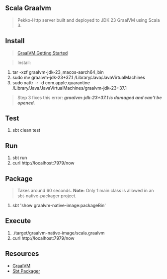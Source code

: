 Scala Graalvm
-------------
>Pekko-Http server built and deployed to JDK 23 GraalVM using Scala 3.

Install
-------
>[GraalVM Getting Started](https://www.graalvm.org/docs/getting-started/)

>Install:
1. tar -xzf graalvm-jdk-23_macos-aarch64_bin
2. sudo mv graalvm-jdk-23+37.1 /Library/Java/JavaVirtualMachines
3. sudo xattr -r -d com.apple.quarantine /Library/Java/JavaVirtualMachines/graalvm-jdk-23+37.1
>Step 3 fixes this error: ***graalvm-jdk-23+37.1 is damaged and can't be opened.***

Test
----
1. sbt clean test

Run
---
1. sbt run
2. curl http://localhost:7979/now

Package
-------
>Takes around 60 seconds. **Note:** Only 1 main class is allowed in an sbt-native-packager project.
1. sbt 'show graalvm-native-image:packageBin'

Execute
-------
1. ./target/graalvm-native-image/scala.graalvm
2. curl http://localhost:7979/now

Resources
---------
* [GraalVM](https://www.graalvm.org/docs/introduction/)
* [Sbt Packager](https://www.scala-sbt.org/sbt-native-packager/formats/graalvm-native-image.html)

